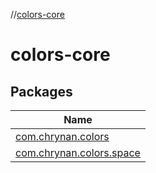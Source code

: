 //[colors-core](index.md)



# colors-core  


## Packages  
  
|  Name | 
|---|
| <a name="com.chrynan.colors////PointingToDeclaration/"></a>[com.chrynan.colors](colors-core/com.chrynan.colors/index.md)|
| <a name="com.chrynan.colors.space////PointingToDeclaration/"></a>[com.chrynan.colors.space](colors-core/com.chrynan.colors.space/index.md)|

